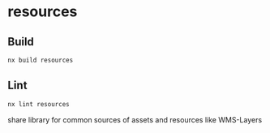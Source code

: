 # resources

## Build

```sh
nx build resources
```

## Lint

```sh
nx lint resources
```

share library for common sources of assets and resources like WMS-Layers